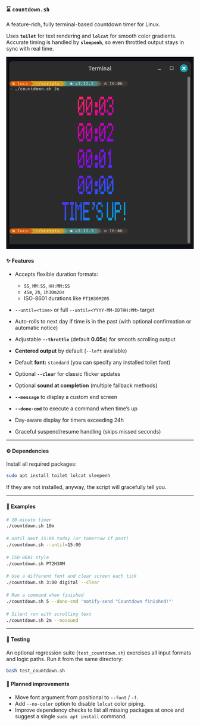### ⌛ `countdown.sh`

A feature-rich, fully terminal-based countdown timer for Linux.

Uses **`toilet`** for text rendering and **`lolcat`** for smooth color gradients.
Accurate timing is handled by **`sleepenh`**, so even throttled output stays in sync with real time.

<p align="center">
  <img src="docs/screenshot.png" alt="Screenshot of countdown.sh" width="600"/>
</p>

#### ✨ Features

* Accepts flexible duration formats:

  * `SS`, `MM:SS`, `HH:MM:SS`
  * `45m`, `2h`, `1h30m20s`
  * ISO-8601 durations like `PT1H30M20S`
* `--until=<time>` or full `--until=<YYYY-MM-DDTHH:MM>` target
* Auto-rolls to next day if time is in the past
  (with optional confirmation or automatic notice)
* Adjustable **`--throttle`** (default **0.05s**) for smooth scrolling output
* **Centered output** by default (`--left` available)
* Default **font:** `standard` (you can specify any installed toilet font)
* Optional **`--clear`** for classic flicker updates
* Optional **sound at completion** (multiple fallback methods)
* **`--message`** to display a custom end screen
* **`--done-cmd`** to execute a command when time’s up
* Day-aware display for timers exceeding 24h
* Graceful suspend/resume handling (skips missed seconds)

---

#### ⚙️ Dependencies

Install all required packages:

```bash
sudo apt install toilet lolcat sleepenh
```

If they are not installed, anyway, the script will gracefully tell you.

---

#### 🤖 Examples

```bash
# 10-minute timer
./countdown.sh 10m

# Until next 15:00 today (or tomorrow if past)
./countdown.sh --until=15:00

# ISO-8601 style
./countdown.sh PT2H30M

# Use a different font and clear screen each tick
./countdown.sh 3:00 digital --clear

# Run a command when finished
./countdown.sh 5 --done-cmd 'notify-send "Countdown finished!"'

# Silent run with scrolling text
./countdown.sh 2m --nosound
```

---

#### 🧪 Testing

An optional regression suite (`test_countdown.sh`) exercises all input formats and logic paths.
Run it from the same directory:

```bash
bash test_countdown.sh
```

#### 🚧 Planned improvements

- Move font argument from positional to `--font` / `-f`.
- Add `--no-color` option to disable `lolcat` color piping.
- Improve dependency checks to list all missing packages at once and suggest a single `sudo apt install` command.

